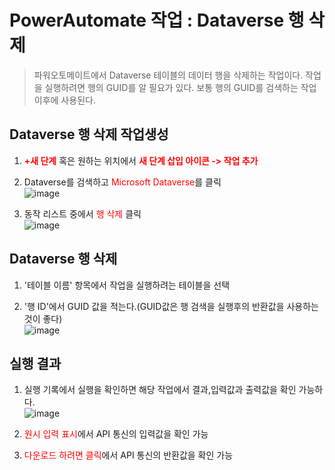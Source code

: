 # PowerAutomate 작업 : Dataverse 행 삭제
> 파워오토메이트에서 Dataverse 테이블의 데이터 행을 삭제하는 작업이다. 작업을 실행하려면 행의 GUID를 알 필요가 있다. 보통 행의 GUID를 검색하는 작업 이후에 사용된다.

## Dataverse 행 삭제 작업생성
1. <span style="color:red">**+새 단계**</span> 혹은 원하는 위치에서 <span style="color:red">**새 단계 삽입 아이콘 -> 작업 추가**</span>

2. Dataverse를 검색하고 <span style="color:red">Microsoft Dataverse</span>를 클릭<br>![image](https://user-images.githubusercontent.com/39551265/157387547-ff0d09c5-eb5d-4b67-9a6e-9ad3fc34dcc6.png)<br>

3. 동작 리스트 중에서 <span style="color:red">행 삭제</span> 클릭<br>![image](https://user-images.githubusercontent.com/39551265/157387807-2bd43742-5d45-4451-8b09-7c7efe484d3b.png)<br>

## Dataverse 행 삭제
1. '테이블 이름' 항목에서 작업을 실행하려는 테이블을 선택

2. '행 ID'에서 GUID 값을 적는다.(GUID값은 행 검색을 실행후의 반환값을 사용하는 것이 좋다)<br>![image](https://user-images.githubusercontent.com/39551265/157388754-64720413-e501-4860-9874-6c1e276d18b4.png)<br>

## 실행 결과

1. 실행 기록에서 실행을 확인하면 해당 작업에서 결과,입력값과 출력값을 확인 가능하다.<br>![image](https://user-images.githubusercontent.com/39551265/157389343-51cdf4e4-f2e5-4e36-a3fa-091105ae7ddb.png)<br>

2. <span style="color:red">원시 입력 표시</span>에서 API 통신의 입력값을 확인 가능

2. <span style="color:red">다운로드 하려면 클릭</span>에서 API 통신의 반환값을 확인 가능
